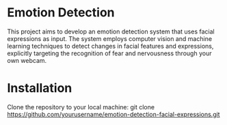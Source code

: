 # Emotion Detection
This project aims to develop an emotion detection system that uses facial expressions as input. The system employs computer vision and machine learning techniques to detect changes in facial features and expressions, explicitly targeting the recognition of fear and nervousness through your own webcam.

# Installation

Clone the repository to your local machine:
git clone https://github.com/yourusername/emotion-detection-facial-expressions.git

